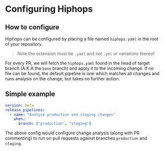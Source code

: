 # Configuring Hiphops

## How to configure

Hiphops can be configured by placing a file named `hiphops.yaml` in the root of your repository.

> Note the extension must be `.yaml` and not `.yml` or variations thereof

For every PR, we will fetch the `hiphops.yaml` found in the head of target branch (A.K.A the `base` branch) and apply it to the incoming change.
If no file can be found, the default pipeline is one which matches all changes and runs analysis on the change, but takes no further action.

## Simple example

```yaml
version: beta
release_pipelines:
  - name: "Analyse production and staging changes"
    when:
      branch: ["production", "staging"]
```

The above config would configure change analysis (along with PR commenting) to run on pull requests against branches `production` and `staging`.
